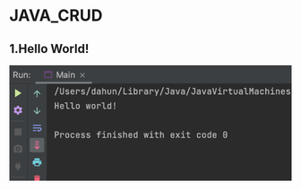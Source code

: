 # JAVA_CRUD

## 1.Hello World!
<img src= "https://github.com/daahunii/JAVA_CRUD/blob/master/screenshots/스크린샷%202022-09-02%20오후%205.14.25.png?raw=true">

